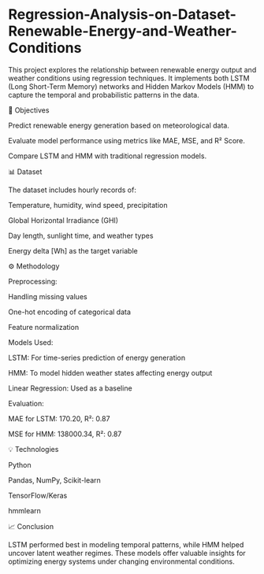 # Regression-Analysis-on-Dataset-Renewable-Energy-and-Weather-Conditions
This project explores the relationship between renewable energy output and weather conditions using regression techniques. It implements both LSTM (Long Short-Term Memory) networks and Hidden Markov Models (HMM) to capture the temporal and probabilistic patterns in the data.

🧠 Objectives

Predict renewable energy generation based on meteorological data.

Evaluate model performance using metrics like MAE, MSE, and R² Score.

Compare LSTM and HMM with traditional regression models.

📊 Dataset

The dataset includes hourly records of:

Temperature, humidity, wind speed, precipitation

Global Horizontal Irradiance (GHI)

Day length, sunlight time, and weather types

Energy delta [Wh] as the target variable

⚙️ Methodology

Preprocessing:

Handling missing values

One-hot encoding of categorical data

Feature normalization

Models Used:

LSTM: For time-series prediction of energy generation

HMM: To model hidden weather states affecting energy output

Linear Regression: Used as a baseline

Evaluation:

MAE for LSTM: 170.20, R²: 0.87

MSE for HMM: 138000.34, R²: 0.87

💡 Technologies

Python

Pandas, NumPy, Scikit-learn

TensorFlow/Keras

hmmlearn

📈 Conclusion

LSTM performed best in modeling temporal patterns, while HMM helped uncover latent weather regimes. These models offer valuable insights for optimizing energy systems under changing environmental conditions.
